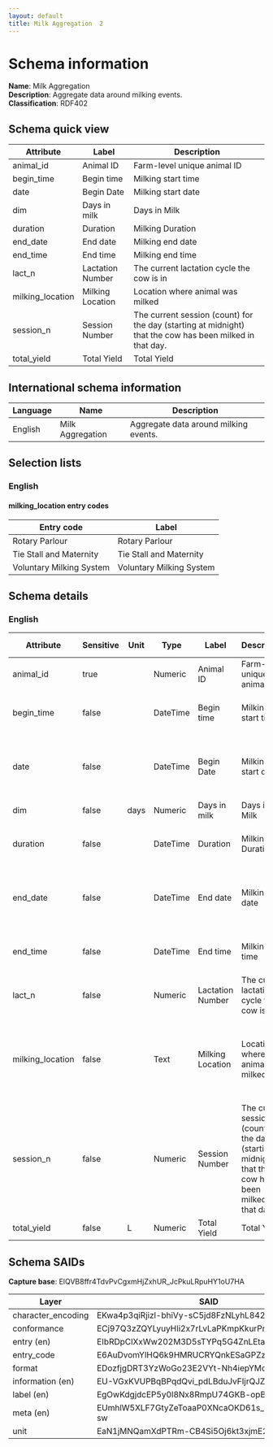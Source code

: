 ```yaml
---
layout: default  
title: Milk Aggregation  2
---
```


# Schema information

**Name**: Milk Aggregation  
**Description**: Aggregate data around milking events.  
**Classification**: RDF402  

## Schema quick view

| Attribute | Label | Description |
| --- | --- | --- |
| animal_id | Animal ID | Farm-level unique animal ID |
| begin_time | Begin time | Milking start time |
| date | Begin Date | Milking start date |
| dim | Days in milk | Days in Milk |
| duration | Duration | Milking Duration |
| end_date | End date | Milking end date |
| end_time | End time | Milking end time |
| lact_n | Lactation Number | The current lactation cycle the cow is in |
| milking_location | Milking Location | Location where animal was milked |
| session_n | Session Number | The current session (count) for the day (starting at midnight) that the cow has been milked in that day. |
| total_yield | Total Yield | Total Yield |

## International schema information

| Language | Name | Description |
| --- | --- | --- |
| English | Milk Aggregation | Aggregate data around milking events. |

## Selection lists

### English

#### milking_location entry codes

| Entry code | Label |
| --- | --- |
| Rotary Parlour | Rotary Parlour |
| Tie Stall and Maternity | Tie Stall and Maternity |
| Voluntary Milking System | Voluntary Milking System |

## Schema details

### English

| Attribute | Sensitive | Unit | Type | Label | Description | List | Character encoding | Required entry | Format rule |
| --- | --- | --- | --- | --- | --- | --- | --- | --- | --- |
| animal_id | true |  | Numeric | Animal ID | Farm-level unique animal ID | Not a list | utf-8 | true | ^\-?\[0\-9\]\+$ |
| begin_time | false |  | DateTime | Begin time | Milking start time | Not a list | utf-8 | false | ^\(\[01\]\[0\-9\]\|2\[0\-3\]\):\[0\-5\]\[0\-9\]:\[0\-5\]\[0\-9\]$/gm |
| date | false |  | DateTime | Begin Date | Milking start date | Not a list | utf-8 | false | ^\(?:\(?:19\|20\)\\d\{2\}\)\-\(?:0\[1\-9\]\|1\[0\-2\]\)\-\(?:0\[1\-9\]\|\[1\-2\]\\d\|3\[0\-1\]\)$ |
| dim | false | days | Numeric | Days in milk | Days in Milk | Not a list | utf-8 | false | ^\-?\[0\-9\]\+$ |
| duration | false |  | DateTime | Duration | Milking Duration | Not a list | utf-8 | false | ^\(\[01\]\[0\-9\]\|2\[0\-3\]\):\[0\-5\]\[0\-9\]:\[0\-5\]\[0\-9\]$/gm |
| end_date | false |  | DateTime | End date | Milking end date | Not a list | utf-8 | false | ^\(?:\(?:19\|20\)\\d\{2\}\)\-\(?:0\[1\-9\]\|1\[0\-2\]\)\-\(?:0\[1\-9\]\|\[1\-2\]\\d\|3\[0\-1\]\)$ |
| end_time | false |  | DateTime | End time | Milking end time | Not a list | utf-8 | false | ^\(\[01\]\[0\-9\]\|2\[0\-3\]\):\[0\-5\]\[0\-9\]:\[0\-5\]\[0\-9\]$/gm |
| lact_n | false |  | Numeric | Lactation Number | The current lactation cycle the cow is in | Not a list | utf-8 | false | ^\-?\[0\-9\]\+$ |
| milking_location | false |  | Text | Milking Location | Location where animal was milked | Rotary Parlour, Tie Stall and Maternity, Voluntary Milking System | utf-8 | false | ^\.\{0,50\}$ |
| session_n | false |  | Numeric | Session Number | The current session (count) for the day (starting at midnight) that the cow has been milked in that day. | Not a list | utf-8 | false | ^\-?\[0\-9\]\+$ |
| total_yield | false | L | Numeric | Total Yield | Total Yield | Not a list | utf-8 | false | ^\[\-\+\]?\\d\*\\\.?\\d\+$ |

## Schema SAIDs

**Capture base**: ElQVB8ffr4TdvPvCgxmHjZxhUR_JcPkuLRpuHY1oU7HA

| Layer | SAID |
| --- | --- |
| character_encoding | EKwa4p3qiRjizl-bhiVy-sC5jd8FzNLyhL842vbEGpXM |
| conformance | ECj97Q3zZQYLyuyHli2x7rLvLaPKmpKkurPnnPMD9wbY |
| entry (en) | EIbRDpClXxWw202M3D5sTYPq5G4ZnLEta8FvK9lclunQ |
| entry_code | E6AuDvomYlHQ6k9HMRUCRYQnkESaGPZzh17CkVgsltPo |
| format | EDozfjgDRT3YzWoGo23E2VYt-Nh4iepYMc3kf02Uh1u4 |
| information (en) | EU-VGxKVUPBqBPqdQvi_pdLBduJvFIjrQJZHKHlBsAvM |
| label (en) | EgOwKdgjdcEP5y0l8Nx8RmpU74GKB-opBZj7LF-Y1hFc |
| meta (en) | EUmhlW5XLF7GtyZeToaaP0XNcaOKD61s_48bFCX6J-sw |
| unit | EaN1jMNQamXdPTRm-CB4Si5Oj6kt3xjmE2BjXkOzT664 |
